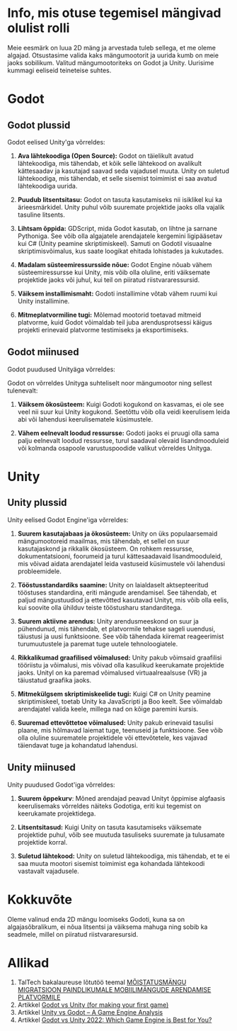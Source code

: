 # Info, mis otuse tegemisel mängivad olulist rolli
Meie eesmärk on luua 2D mäng ja arvestada tuleb sellega, et me oleme algajad. Otsustasime valida kaks mängumootorit ja uurida kumb on meie jaoks sobilikum. Valitud mängumootoriteks on Godot ja Unity. Uurisime kummagi eeliseid teineteise suhtes.

# Godot
## Godot plussid
Godot eelised Unity'ga võrreldes:

1. **Ava lähtekoodiga (Open Source):** Godot on täielikult avatud lähtekoodiga, mis tähendab, et kõik selle lähtekood on avalikult kättesaadav ja kasutajad saavad seda vajadusel muuta. Unity on suletud lähtekoodiga, mis tähendab, et selle sisemist toimimist ei saa avatud lähtekoodiga uurida.

2. **Puudub litsentsitasu:** Godot on tasuta kasutamiseks nii isiklikel kui ka ärieesmärkidel. Unity puhul võib suuremate projektide jaoks olla vajalik tasuline litsents.

3. **Lihtsam õppida:** GDScript, mida Godot kasutab, on lihtne ja sarnane Pythoniga. See võib olla algajatele arendajatele kergemini ligipääsetav kui C# (Unity peamine skriptimiskeel). Samuti on Godotil visuaalne skriptimisvõimalus, kus saate loogikat ehitada lohistades ja kukutades.

4. **Madalam süsteemiressursside nõue:** Godot Engine nõuab vähem süsteemiressursse kui Unity, mis võib olla oluline, eriti väiksemate projektide jaoks või juhul, kui teil on piiratud riistvararessursid.

5. **Väiksem installimismaht:** Godoti installimine võtab vähem ruumi kui Unity installimine.

6. **Mitmeplatvormiline tugi:** Mõlemad mootorid toetavad mitmeid platvorme, kuid Godot võimaldab teil juba arendusprotsessi käigus projekti erinevaid platvorme testimiseks ja eksportimiseks.

## Godot miinused
Godot puudused Unityäga võrreldes:

Godot on võrreldes Unityga suhteliselt noor mängumootor ning sellest tulenevalt:

  1. **Väiksem ökosüsteem:** Kuigi Godoti kogukond on kasvamas, ei ole see veel nii suur kui Unity kogukond. Seetõttu võib olla veidi keerulisem leida abi või lahendusi keerulisematele küsimustele.

  2. **Vähem eelnevalt loodud ressursse:** Godoti jaoks ei pruugi olla sama palju eelnevalt loodud ressursse, turul saadaval olevaid lisandmooduleid või kolmanda osapoole varustuspoodide valikut võrreldes Unityga.



# Unity 
## Unity plussid 
Unity eelised Godot Engine'iga võrreldes: 
1. **Suurem kasutajabaas ja ökosüsteem:** Unity on üks populaarsemaid mängumootoreid maailmas, mis tähendab, et sellel on suur kasutajaskond ja rikkalik ökosüsteem. On rohkem ressursse, dokumentatsiooni, foorumeid ja turul kättesaadavaid lisandmooduleid, mis võivad aidata arendajatel leida vastuseid küsimustele või lahendusi probleemidele.

2. **Tööstusstandardiks saamine:** Unity on laialdaselt aktsepteeritud tööstuses standardina, eriti mängude arendamisel. See tähendab, et paljud mängustuudiod ja ettevõtted kasutavad Unityt, mis võib olla eelis, kui soovite olla ühilduv teiste tööstusharu standarditega.

3. **Suurem aktiivne arendus:** Unity arendusmeeskond on suur ja pühendunud, mis tähendab, et platvormile tehakse sageli uuendusi, täiustusi ja uusi funktsioone. See võib tähendada kiiremat reageerimist turumuutustele ja paremat tuge uutele tehnoloogiatele.

4. **Rikkalikumad graafilised võimalused:** Unity pakub võimsaid graafilisi tööriistu ja võimalusi, mis võivad olla kasulikud keerukamate projektide jaoks. Unityl on ka paremad võimalused virtuaalreaalsuse (VR) ja täiustatud graafika jaoks.

5. **Mitmekülgsem skriptimiskeelide tugi:** Kuigi C# on Unity peamine skriptimiskeel, toetab Unity ka JavaScripti ja Boo keelt. See võimaldab arendajatel valida keele, millega nad on kõige paremini kursis.

6. **Suuremad ettevõttetoe võimalused:** Unity pakub erinevaid tasulisi plaane, mis hõlmavad laiemat tuge, teenuseid ja funktsioone. See võib olla oluline suurematele projektidele või ettevõtetele, kes vajavad täiendavat tuge ja kohandatud lahendusi.

## Unity miinused
Unity puudused Godot'iga võrreldes:
1. **Suurem õppekurv**: Mõned arendajad peavad Unityt õppimise algfaasis keerulisemaks võrreldes näiteks Godotiga, eriti kui tegemist on keerukamate projektidega.

2. **Litsentsitasud:** Kuigi Unity on tasuta kasutamiseks väiksemate projektide puhul, võib see muutuda tasuliseks suuremate ja tulusamate projektide korral.

3. **Suletud lähtekood:** Unity on suletud lähtekoodiga, mis tähendab, et te ei saa muuta mootori sisemist toimimist ega kohandada lähtekoodi vastavalt vajadusele.


# Kokkuvõte
Oleme valinud enda 2D mängu loomiseks Godoti, kuna sa on algajasõbralikum, ei nõua litsentsi ja väiksema mahuga ning sobib ka seadmele, millel on piiratud riistvararesursid.


# Allikad
1.  TalTech bakalaureuse lõtutöö teemal [MÕISTATUSMÄNGU MIGRATSIOON PAINDLIKUMALE MOBIILIMÄNGUDE ARENDAMISE PLATVORMILE](https://digikogu.taltech.ee/et/Download/7340ddca-3e50-4497-a79f-c76abdf35cd5)
2. Artikkel [Godot vs Unity (for making your first game)](https://gamedevbeginner.com/godot-vs-unity-for-making-your-first-game/#:~:text=So%20if%20we%20compare%20Godot's,%2C%20essentially%2C%20a%203D%20engine.)
3. Artikkel [Unity vs Godot – A Game Engine Analysis](https://gamedevacademy.org/unity-vs-godot/)
4. Artikkel [Godot vs Unity 2022: Which Game Engine is Best for You?](https://pinglestudio.com/blog/full-cycle-development/godot-vs-unity-2022)




